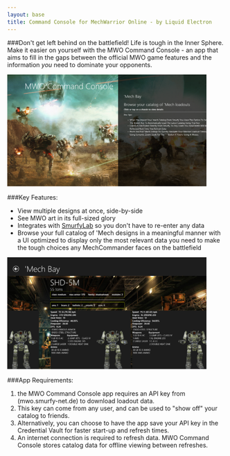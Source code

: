 ```yaml
---
layout: base
title: Command Console for MechWarrior Online - by Liquid Electron
---
```


###Don't get left behind on the battlefield!
Life is tough in the Inner Sphere. Make it easier on yourself with the MWO Command Console - an app that aims to fill in the gaps between the official MWO game features and the information *you* need to dominate your opponents.


<p>
<img src="/images/screen1.png" style="width: 460px;" /> 
</p>


###Key Features:
* View multiple designs at once, side-by-side
* See MWO art in its full-sized glory
* Integrates with [SmurfyLab](http://mwo.smurfy-net.de) so you don't have to re-enter any data
* Browse your full catalog of 'Mech designs in a meaningful manner with a UI optimized to display only the most relevant data you need to make the tough choices any MechCommander faces on the battlefield

<p>
<img src="/images/screen2.png" style="width: 460px;" />
</p>

###App Requirements:
1. the MWO Command Console app requires an API key from (mwo.smurfy-net.de) to download loadout data.
2. This key can come from any user, and can be used to "show off" your catalog to friends. 
3. Alternatively, you can choose to have the app save your API key in the Credential Vault for faster start-up and refresh times.
4. An internet connection is required to refresh data. MWO Command Console stores catalog data for offline viewing between refreshes.
